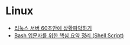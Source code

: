 # Linux

- [리눅스 서버 60초안에 상황파악하기](https://b.luavis.kr/server/linux-performance-analysis)
- [Bash 입문자를 위한 핵심 요약 정리 (Shell Script)](https://blog.gaerae.com/2015/01/bash-hello-world.html?m=1)
